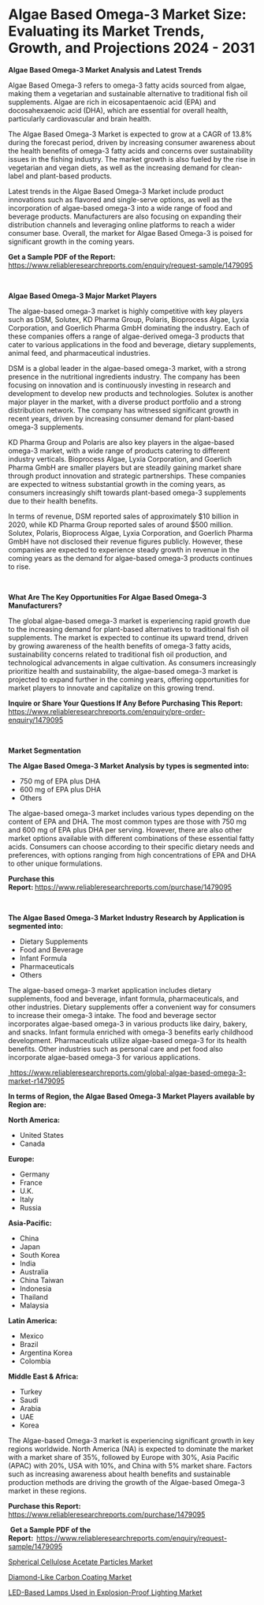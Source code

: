 <p><h1>Algae Based Omega-3 Market Size: Evaluating its Market Trends, Growth, and Projections 2024 - 2031</h1></p><p><strong>Algae Based Omega-3 Market Analysis and Latest Trends</strong></p>
<p><p>Algae Based Omega-3 refers to omega-3 fatty acids sourced from algae, making them a vegetarian and sustainable alternative to traditional fish oil supplements. Algae are rich in eicosapentaenoic acid (EPA) and docosahexaenoic acid (DHA), which are essential for overall health, particularly cardiovascular and brain health.</p><p>The Algae Based Omega-3 Market is expected to grow at a CAGR of 13.8% during the forecast period, driven by increasing consumer awareness about the health benefits of omega-3 fatty acids and concerns over sustainability issues in the fishing industry. The market growth is also fueled by the rise in vegetarian and vegan diets, as well as the increasing demand for clean-label and plant-based products.</p><p>Latest trends in the Algae Based Omega-3 Market include product innovations such as flavored and single-serve options, as well as the incorporation of algae-based omega-3 into a wide range of food and beverage products. Manufacturers are also focusing on expanding their distribution channels and leveraging online platforms to reach a wider consumer base. Overall, the market for Algae Based Omega-3 is poised for significant growth in the coming years.</p></p>
<p><strong>Get a Sample PDF of the Report:&nbsp;</strong> <a href="https://www.reliableresearchreports.com/enquiry/request-sample/1479095">https://www.reliableresearchreports.com/enquiry/request-sample/1479095</a></p>
<p>&nbsp;</p>
<p><strong>Algae Based Omega-3 Major Market Players</strong></p>
<p><p>The algae-based omega-3 market is highly competitive with key players such as DSM, Solutex, KD Pharma Group, Polaris, Bioprocess Algae, Lyxia Corporation, and Goerlich Pharma GmbH dominating the industry. Each of these companies offers a range of algae-derived omega-3 products that cater to various applications in the food and beverage, dietary supplements, animal feed, and pharmaceutical industries.</p><p>DSM is a global leader in the algae-based omega-3 market, with a strong presence in the nutritional ingredients industry. The company has been focusing on innovation and is continuously investing in research and development to develop new products and technologies. Solutex is another major player in the market, with a diverse product portfolio and a strong distribution network. The company has witnessed significant growth in recent years, driven by increasing consumer demand for plant-based omega-3 supplements.</p><p>KD Pharma Group and Polaris are also key players in the algae-based omega-3 market, with a wide range of products catering to different industry verticals. Bioprocess Algae, Lyxia Corporation, and Goerlich Pharma GmbH are smaller players but are steadily gaining market share through product innovation and strategic partnerships. These companies are expected to witness substantial growth in the coming years, as consumers increasingly shift towards plant-based omega-3 supplements due to their health benefits.</p><p>In terms of revenue, DSM reported sales of approximately $10 billion in 2020, while KD Pharma Group reported sales of around $500 million. Solutex, Polaris, Bioprocess Algae, Lyxia Corporation, and Goerlich Pharma GmbH have not disclosed their revenue figures publicly. However, these companies are expected to experience steady growth in revenue in the coming years as the demand for algae-based omega-3 products continues to rise.</p></p>
<p>&nbsp;</p>
<p><strong>What Are The Key Opportunities For Algae Based Omega-3 Manufacturers?</strong></p>
<p><p>The global algae-based omega-3 market is experiencing rapid growth due to the increasing demand for plant-based alternatives to traditional fish oil supplements. The market is expected to continue its upward trend, driven by growing awareness of the health benefits of omega-3 fatty acids, sustainability concerns related to traditional fish oil production, and technological advancements in algae cultivation. As consumers increasingly prioritize health and sustainability, the algae-based omega-3 market is projected to expand further in the coming years, offering opportunities for market players to innovate and capitalize on this growing trend.</p></p>
<p><strong>Inquire or Share Your Questions If Any Before Purchasing This Report:</strong> <a href="https://www.reliableresearchreports.com/enquiry/pre-order-enquiry/1479095">https://www.reliableresearchreports.com/enquiry/pre-order-enquiry/1479095</a></p>
<p>&nbsp;</p>
<p><strong>Market Segmentation</strong></p>
<p><strong>The Algae Based Omega-3 Market Analysis by types is segmented into:</strong></p>
<p><ul><li>750 mg of EPA plus DHA</li><li>600 mg of EPA plus DHA</li><li>Others</li></ul></p>
<p><p>The algae-based omega-3 market includes various types depending on the content of EPA and DHA. The most common types are those with 750 mg and 600 mg of EPA plus DHA per serving. However, there are also other market options available with different combinations of these essential fatty acids. Consumers can choose according to their specific dietary needs and preferences, with options ranging from high concentrations of EPA and DHA to other unique formulations.</p></p>
<p><strong>Purchase this Report:&nbsp;</strong><a href="https://www.reliableresearchreports.com/purchase/1479095">https://www.reliableresearchreports.com/purchase/1479095</a></p>
<p>&nbsp;</p>
<p><strong>The Algae Based Omega-3 Market Industry Research by Application is segmented into:</strong></p>
<p><ul><li>Dietary Supplements</li><li>Food and Beverage</li><li>Infant Formula</li><li>Pharmaceuticals</li><li>Others</li></ul></p>
<p><p>The algae-based omega-3 market application includes dietary supplements, food and beverage, infant formula, pharmaceuticals, and other industries. Dietary supplements offer a convenient way for consumers to increase their omega-3 intake. The food and beverage sector incorporates algae-based omega-3 in various products like dairy, bakery, and snacks. Infant formula enriched with omega-3 benefits early childhood development. Pharmaceuticals utilize algae-based omega-3 for its health benefits. Other industries such as personal care and pet food also incorporate algae-based omega-3 for various applications.</p></p>
<p><a href="https://www.reliableresearchreports.com/global-algae-based-omega-3-market-r1479095">&nbsp;https://www.reliableresearchreports.com/global-algae-based-omega-3-market-r1479095</a></p>
<p><strong>In terms of Region, the Algae Based Omega-3 Market Players available by Region are:</strong></p>
<p>
    <p> <strong> North America: </strong>
        <ul>
            <li>United States</li>
            <li>Canada</li>
        </ul>
        </p> 
    <p> <strong> Europe: </strong>
        <ul>
            <li>Germany</li>
            <li>France</li>
            <li>U.K.</li>
            <li>Italy</li>
            <li>Russia</li>
        </ul>
        </p> 
    <p> <strong> Asia-Pacific: </strong>
        <ul>
            <li>China</li>
            <li>Japan</li>
            <li>South Korea</li>
            <li>India</li>
            <li>Australia</li>
            <li>China Taiwan</li>
            <li>Indonesia</li>
            <li>Thailand</li>
            <li>Malaysia</li>
        </ul>
        </p> 
    <p> <strong> Latin America: </strong>
        <ul>
            <li>Mexico</li>
            <li>Brazil</li>
            <li>Argentina Korea</li>
            <li>Colombia</li>
        </ul>
        </p> 
    <p> <strong> Middle East & Africa: </strong>
        <ul>
            <li>Turkey</li>
            <li>Saudi</li>
            <li>Arabia</li>
            <li>UAE</li>
            <li>Korea</li>
        </ul>
    </p>
    </p>
<p><p>The Algae-based Omega-3 market is experiencing significant growth in key regions worldwide. North America (NA) is expected to dominate the market with a market share of 35%, followed by Europe with 30%, Asia Pacific (APAC) with 20%, USA with 10%, and China with 5% market share. Factors such as increasing awareness about health benefits and sustainable production methods are driving the growth of the Algae-based Omega-3 market in these regions.</p></p>
<p><strong>Purchase this Report: </strong><a href="https://www.reliableresearchreports.com/purchase/1479095">https://www.reliableresearchreports.com/purchase/1479095</a></p>
<p>&nbsp;<strong>Get a Sample PDF of the Report:&nbsp;&nbsp;</strong><a href="https://www.reliableresearchreports.com/enquiry/request-sample/1479095">https://www.reliableresearchreports.com/enquiry/request-sample/1479095</a></p>
<p><strong></strong></p>
<p><p><a href="https://medium.com/@penurundingin_24290/spherical-cellulose-acetate-particles-market-a-global-and-regional-analysis-focus-on-region-05e03a570800">Spherical Cellulose Acetate Particles Market</a></p><p><a href="https://github.com/fiixsa/Market-Research-Report-List-3/blob/main/diamond-like-carbon-coating-market.md">Diamond-Like Carbon Coating Market</a></p><p><a href="https://github.com/Airanohannonzb68e5pb53oc1/Market-Research-Report-List-3/blob/main/led-based-lamps-used-in-explosion-proof-lighting-market.md">LED-Based Lamps Used in Explosion-Proof Lighting Market</a></p></p>